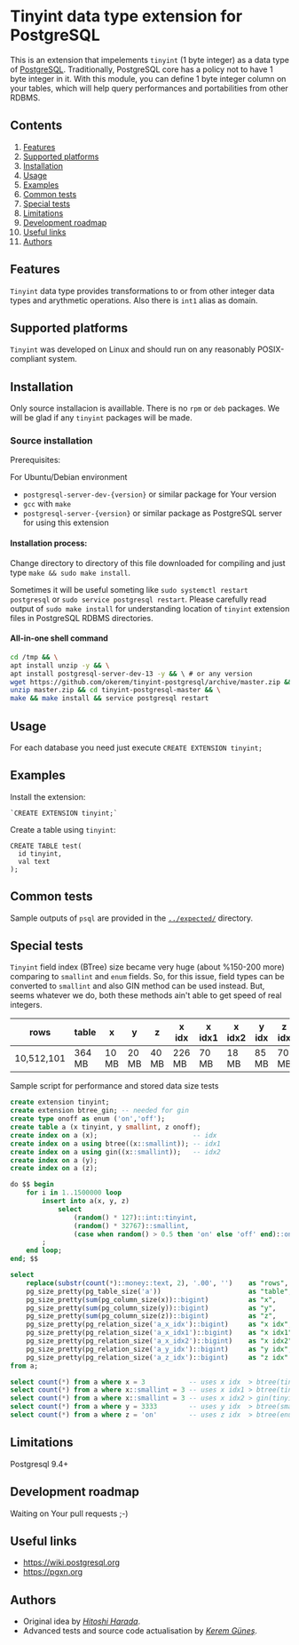 Tinyint data type extension for PostgreSQL
==========================================

This is an extension that impelements `tinyint` (1 byte integer) as a data type
of [PostgreSQL](https://www.postgresql.org/). Traditionally, PostgreSQL core has
a policy not to have 1 byte integer in it. With this module, you can define 1 byte
integer column on your tables, which will help query performances and portabilities
from other RDBMS.

Contents
--------

1. [Features](#features)
2. [Supported platforms](#supported-platforms)
3. [Installation](#installation)
4. [Usage](#usage)
5. [Examples](#examples)
6. [Common tests](#common-tests)
7. [Special tests](#special-tests)
8. [Limitations](#limitations)
9. [Development roadmap](#development-roadmap)
10. [Useful links](#useful-links)
11. [Authors](#authors)

Features
--------

`Tinyint` data type provides transformations to or from other integer data types
and arythmetic operations. Also there is `int1` alias as domain.

Supported platforms
-------------------

`Tinyint` was developed on Linux and should run on any reasonably POSIX-compliant system.

Installation
------------

Only source installacion is availlable. There is no `rpm` or `deb` packages. We will be glad if any `tinyint` packages will be made.

### Source installation

Prerequisites:

For Ubuntu/Debian environment
- `postgresql-server-dev-{version}` or similar package for Your version
- `gcc` with `make`
- `postgresql-server-{version}` or similar package as PostgreSQL server for using this extension

#### Installation process:

Change directory to directory of this file downloaded for compiling and just type
`make && sudo make install`.

Sometimes it will be useful someting like `sudo systemctl restart postgresql` or `sudo service postgresql restart`.
Please carefully read output of `sudo make install` for understanding location of `tinyint` extension files in PostgreSQL RDBMS directories.

#### All-in-one shell command

```sh
cd /tmp && \
apt install unzip -y && \
apt install postgresql-server-dev-13 -y && \ # or any version
wget https://github.com/okerem/tinyint-postgresql/archive/master.zip && \
unzip master.zip && cd tinyint-postgresql-master && \
make && make install && service postgresql restart
```

Usage
-----

For each database you need just execute `CREATE EXTENSION tinyint;`

Examples
--------

Install the extension:

    `CREATE EXTENSION tinyint;`

Create a table using `tinyint`:

    CREATE TABLE test(
      id tinyint,
      val text
    );
    
Common tests
------------

Sample outputs of `psql` are provided in the [`../expected/`](https://github.com/okerem/tinyint-postgresql/tree/master/expected) directory. 


Special tests
-------------

`Tinyint` field index (BTree) size became very huge (about %150-200 more) comparing to `smallint` and `enum` fields. So, for this issue, field types can be converted to `smallint` and also GIN method can be used instead. But, seems whatever we do, both these methods ain't able to get speed of real integers.

| rows       | table  | x     | y     | z     | x idx  | x idx1 | x idx2 | y idx | z idx |
|------------|--------|-------|-------|-------|--------|--------|--------|-------|-------|
| 10,512,101 | 364 MB | 10 MB | 20 MB | 40 MB | 226 MB | 70 MB  | 18 MB  | 85 MB | 70 MB |


Sample script for performance and stored data size tests
```sql
create extension tinyint;
create extension btree_gin; -- needed for gin
create type onoff as enum ('on','off');
create table a (x tinyint, y smallint, z onoff);
create index on a (x);                        -- idx
create index on a using btree((x::smallint)); -- idx1
create index on a using gin((x::smallint));   -- idx2
create index on a (y);
create index on a (z);

do $$ begin
    for i in 1..1500000 loop
        insert into a(x, y, z)
            select
                (random() * 127)::int::tinyint,
                (random() * 32767)::smallint,
                (case when random() > 0.5 then 'on' else 'off' end)::onoff
        ;
    end loop;
end; $$

select
    replace(substr(count(*)::money::text, 2), '.00', '')    as "rows",
    pg_size_pretty(pg_table_size('a'))                      as "table",
    pg_size_pretty(sum(pg_column_size(x))::bigint)          as "x",
    pg_size_pretty(sum(pg_column_size(y))::bigint)          as "y",
    pg_size_pretty(sum(pg_column_size(z))::bigint)          as "z",
    pg_size_pretty(pg_relation_size('a_x_idx')::bigint)     as "x idx",
    pg_size_pretty(pg_relation_size('a_x_idx1')::bigint)    as "x idx1",
    pg_size_pretty(pg_relation_size('a_x_idx2')::bigint)    as "x idx2",
    pg_size_pretty(pg_relation_size('a_y_idx')::bigint)     as "y idx",
    pg_size_pretty(pg_relation_size('a_z_idx')::bigint)     as "z idx"
from a;

select count(*) from a where x = 3           -- uses x idx  > btree(tinyint)           > 0.0417280197 ms
select count(*) from a where x::smallint = 3 -- uses x idx1 > btree(tinyint::smallint) > 0.1382019521 ms
select count(*) from a where x::smallint = 3 -- uses x idx2 > gin(tinyint::smallint)   > 0.1412460804 ms
select count(*) from a where y = 3333        -- uses y idx  > btree(smallint)          > 0.0051538944 ms
select count(*) from a where z = 'on'        -- uses z idx  > btree(enum)              > 0.4917960167 ms
```

Limitations
-----------
Postgresql 9.4+

Development roadmap
-------------------

Waiting on Your pull requests ;-)

Useful links
------------
 - https://wiki.postgresql.org
 - https://pgxn.org
 
Authors
-------

* Original idea by [*Hitoshi Harada*](https://github.com/umitanuki/tinyint-postgresql).
* Advanced tests and source code actualisation by [*Kerem Güneş*](https://github.com/okerem/tinyint-postgresql). 
